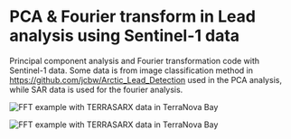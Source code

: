 # PCA & Fourier transform in Lead analysis using Sentinel-1 data 

Principal component analysis and Fourier transformation code with Sentinel-1 data. Some data is from image classification method in https://github.com/jcbw/Arctic_Lead_Detection used in the PCA analysis, while SAR data is used for the fourier analysis. 


![FFT example with TERRASARX data in TerraNova Bay]([https://github.com/jcbw/PCA_Fourier_Leads_Sentinel1/blob/main/FFTIMG.png])


![FFT example with TERRASARX data in TerraNova Bay]((https://github.com/jcbw/PCA_Fourier_Leads_Sentinel1/blob/main/FFT1.jpg)?raw=true)
